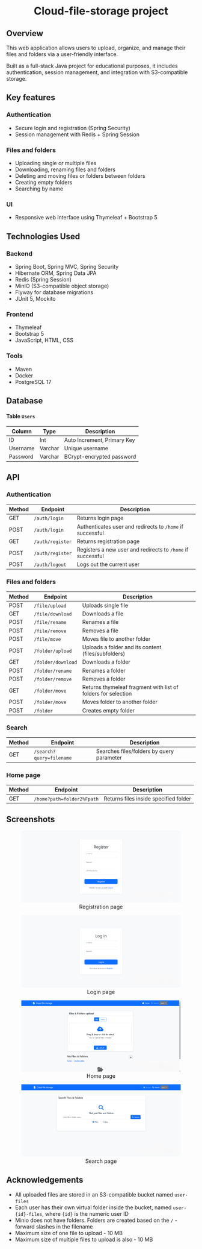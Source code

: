 <h1 align='center'>
Cloud-file-storage project
</h1>

## Overview
This web application allows users to upload, organize, and manage their files and folders via a user-friendly interface.

Built as a full-stack Java project for educational purposes, it includes authentication, session management, and integration with S3-compatible storage.

## Key features

### Authentication
- Secure login and registration (Spring Security)
- Session management with Redis + Spring Session

### Files and folders
- Uploading single or multiple files
- Downloading, renaming files and folders
- Deleting and moving files or folders between folders
- Creating empty folders
- Searching by name

### UI
- Responsive web interface using Thymeleaf + Bootstrap 5

## Technologies Used

### Backend
- Spring Boot, Spring MVC, Spring Security
- Hibernate ORM, Spring Data JPA
- Redis (Spring Session)
- MinIO (S3-compatible object storage)
- Flyway for database migrations
- JUnit 5, Mockito

### Frontend
- Thymeleaf
- Bootstrap 5
- JavaScript, HTML, CSS

### Tools
- Maven
- Docker
- PostgreSQL 17

## Database

#### Table `Users`

| Column   | Type    | Description                 |
|----------|---------|-----------------------------|
| ID       | Int     | Auto Increment, Primary Key |
| Username | Varchar | Unique username             |
| Password | Varchar | BCrypt-encrypted password   |


## API

### Authentication

| Method | Endpoint         | Description                                                 |
|--------|------------------|-------------------------------------------------------------|
| GET    | `/auth/login`    | Returns login page                                          |
| POST   | `/auth/login`    | Authenticates user and redirects to `/home` if successful   |
| GET    | `/auth/register` | Returns registration page                                   |
| POST   | `/auth/register` | Registers a new user and redirects to `/home` if successful |
| POST   | `/auth/logout`   | Logs out the current user                                   |

### Files and folders

| Method | Endpoint           | Description                                                   |
|--------|--------------------|---------------------------------------------------------------|
| POST   | `/file/upload`     | Uploads single file                                           |
| GET    | `/file/download`   | Downloads a file                                              |
| POST   | `/file/rename`     | Renames a file                                                |
| POST   | `/file/remove`     | Removes a file                                                |
| POST   | `/file/move`       | Moves file to another folder                                  |
| POST   | `/folder/upload`   | Uploads a folder and its content (files/subfolders)           |
| GET    | `/folder/download` | Downloads a folder                                            |
| POST   | `/folder/rename`   | Renames a folder                                              |
| POST   | `/folder/remove`   | Removes a folder                                              |
| GET    | `/folder/move`     | Returns thymeleaf fragment with list of folders for selection |
| POST   | `/folder/move`     | Moves folder to another folder                                |
| POST   | `/folder`          | Creates empty folder                                          |

### Search

| Method | Endpoint                 | Description                               |
| ------ |--------------------------|-------------------------------------------|
| GET    | `/search?query=filename` | Searches files/folders by query parameter |


### Home page

| Method | Endpoint                   | Description                           |
| ------ |----------------------------|---------------------------------------|
| GET    | `/home?path=folder2%Fpath` | Returns files inside specified folder |



## Screenshots

<figure style="text-align: center;">
  <img src="src/main/resources/screenshots/RegisterPage.png" alt="Registration page">
  <figcaption>Registration page</figcaption>
</figure>
<figure style="text-align: center;">
  <img src="src/main/resources/screenshots/LoginPage.png" alt="Login page">
  <figcaption>Login page</figcaption>
</figure>
<figure style="text-align: center;">
  <img src="src/main/resources/screenshots/HomePage.png" alt="Home page">
  <figcaption>Home page</figcaption>
</figure>

<figure style="text-align: center;">
  <img src="src/main/resources/screenshots/SearchPage.png" alt="Search page">
  <figcaption>Search page</figcaption>
</figure>


## Acknowledgements

- All uploaded files are stored in an S3-compatible bucket named `user-files`
- Each user has their own virtual folder inside the bucket, named `user-{id}-files`, where `{id}` is the numeric user ID
- Minio does not have folders. Folders are created based on the `/` - forward slashes in the filename
- Maximum size of one file to upload - 10 MB
- Maximum size of multiple files to upload is also - 10 MB
